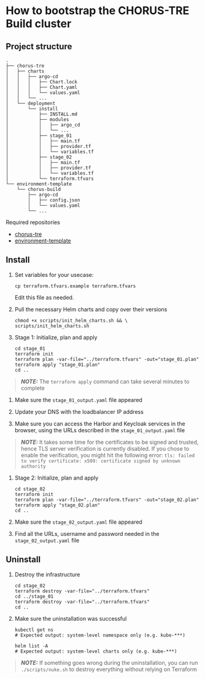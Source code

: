 # How to bootstrap the CHORUS-TRE Build cluster

## Project structure

```
.
├── chorus-tre
│   ├── charts
│   │   ├── argo-cd
│   │   │   ├── Chart.lock
│   │   │   ├── Chart.yaml
│   │   │   └── values.yaml
│   │   └── ...
│   └── deployment
│       └── install
│           ├── INSTALL.md
│           ├── modules
│           │   ├── argo_cd
│           │   └── ...
│           ├── stage_01
│           │   ├── main.tf
│           │   ├── provider.tf
│           │   └── variables.tf
│           ├── stage_02
│           │   ├── main.tf
│           │   ├── provider.tf
│           │   └── variables.tf
│           └── terraform.tfvars
└── environment-template
    └── chorus-build
        ├── argo-cd
        │   ├── config.json
        │   └── values.yaml
        └── ...

```

Required repositories

- [chorus-tre](https://github.com/CHORUS-TRE/chorus-tre)
- [environment-template](https://github.com/CHORUS-TRE/environment-template)

## Install

1. Set variables for your usecase:

    ```
    cp terraform.tfvars.example terraform.tfvars
    ```

    Edit this file as needed.

1. Pull the necessary Helm charts and copy over their versions

    ```
    chmod +x scripts/init_helm_charts.sh && \
    scripts/init_helm_charts.sh
    ```

1. Stage 1: Initialize, plan and apply

    ```
    cd stage_01
    terraform init
    terraform plan -var-file="../terraform.tfvars" -out="stage_01.plan"
    terraform apply "stage_01.plan"
    cd ..
    ```

> **_NOTE:_** The ```terraform apply``` command can take several minutes to complete

1. Make sure the ```stage_01_output.yaml``` file appeared

1. Update your DNS with the loadbalancer IP address

1. Make sure you can access the Harbor and Keycloak services in the browser, using the URLs described in the ```stage_01_output.yaml``` file

> **_NOTE:_** It takes some time for the certificates to be signed and trusted, hence TLS server verification is currently disabled. If you chose to enable the verification, you might hit the following error: ```tls: failed to verify certificate: x509: certificate signed by unknown authority```

1. Stage 2: Initialize, plan and apply
    ```
    cd stage_02
    terraform init
    terraform plan -var-file="../terraform.tfvars" -out="stage_02.plan"
    terraform apply "stage_02.plan"
    cd ..
    ```

1. Make sure the ```stage_02_output.yaml``` file appeared

1. Find all the URLs, username and password needed in the ```stage_02_output.yaml``` file

## Uninstall

1. Destroy the infrastructure

    ```
    cd stage_02
    terraform destroy -var-file="../terraform.tfvars"
    cd ../stage_01
    terraform destroy -var-file="../terraform.tfvars"
    cd ..
    ```

1. Make sure the uninstallation was successful
    ```
    kubectl get ns
    # Expected output: system-level namespace only (e.g. kube-***)
    ```

    ```
    helm list -A
    # Expected output: system-level charts only (e.g. kube-***)
    ```

> **_NOTE:_** If something goes wrong during the uninstallation, you can run
```./scripts/nuke.sh``` to destroy everything without relying on Terraform